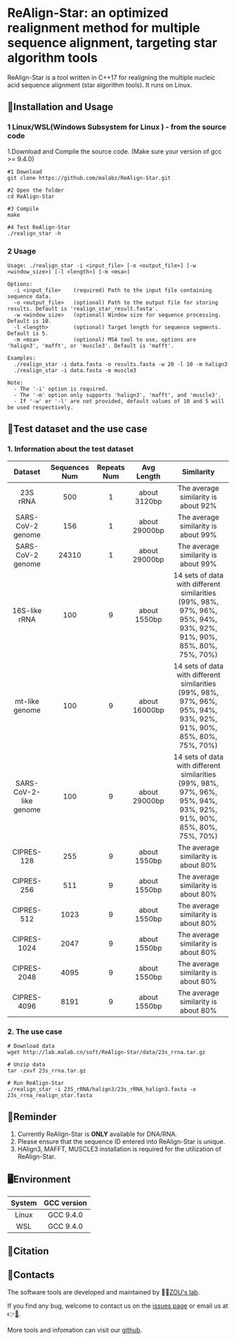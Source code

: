 # ReAlign-Star: an optimized realignment method for multiple sequence alignment, targeting star algorithm tools

ReAlign-Star is a tool written in C++17 for realigning the multiple nucleic acid sequence alignment (star algorithm tools). It runs on Linux.

## 🔨Installation and Usage

### 1 Linux/WSL(Windows Subsystem for Linux ) - from the source code

1.Download and Compile the source code. (Make sure your version of gcc >= 9.4.0)
```shell
#1 Download
git clone https://github.com/malabz/ReAlign-Star.git

#2 Open the folder
cd ReAlign-Star

#3 Compile
make

#4 Test ReAlign-Star
./realign_star -h
```

### 2 Usage
```
Usage: ./realign_star -i <input_file> [-o <output_file>] [-w <window_size>] [-l <length>] [-m <msa>]

Options:
  -i <input_file>    (required) Path to the input file containing sequence data.
  -o <output_file>   (optional) Path to the output file for storing results. Default is 'realign_star_result.fasta'.
  -w <window_size>   (optional) Window size for sequence processing. Default is 10.
  -l <length>        (optional) Target length for sequence segments. Default is 5.
  -m <msa>           (optional) MSA tool to use, options are 'halign3', 'mafft', or 'muscle3'. Default is 'mafft'.

Examples:
  ./realign_star -i data.fasta -o results.fasta -w 20 -l 10 -m halign3
  ./realign_star -i data.fasta -m muscle3

Note:
  - The '-i' option is required.
  - The '-m' option only supports 'halign3', 'mafft', and 'muscle3'.
  - If '-w' or '-l' are not provided, default values of 10 and 5 will be used respectively.
```

## 🔬Test dataset and the use case
### 1. Information about the test dataset

Dataset|Sequences Num|Repeats Num|Avg Length|Similarity
:---:|:---:|:---:|:---:|:---:
23S rRNA|500|1|about 3120bp|The average similarity is about 92%
SARS-CoV-2 genome|156|1|about 29000bp|The average similarity is about 99%
SARS-CoV-2 genome|24310|1|about 29000bp|The average similarity is about 99%
16S-like rRNA|100|9|about 1550bp|14 sets of data with different similarities (99%, 98%, 97%, 96%, 95%, 94%, 93%, 92%, 91%, 90%, 85%, 80%, 75%, 70%)
mt-like genome|100|9|about 16000bp|14 sets of data with different similarities (99%, 98%, 97%, 96%, 95%, 94%, 93%, 92%, 91%, 90%, 85%, 80%, 75%, 70%)
SARS-CoV-2-like genome|100|9|about 29000bp|14 sets of data with different similarities (99%, 98%, 97%, 96%, 95%, 94%, 93%, 92%, 91%, 90%, 85%, 80%, 75%, 70%)
CIPRES-128|255|9|about 1550bp|The average similarity is about 80%
CIPRES-256|511|9|about 1550bp|The average similarity is about 80%
CIPRES-512|1023|9|about 1550bp|The average similarity is about 80%
CIPRES-1024|2047|9|about 1550bp|The average similarity is about 80%
CIPRES-2048|4095|9|about 1550bp|The average similarity is about 80%
CIPRES-4096|8191|9|about 1550bp|The average similarity is about 80%

### 2. The use case
```shell
# Download data
wget http://lab.malab.cn/soft/ReAlign-Star/data/23s_rrna.tar.gz

# Unzip data
tar -zxvf 23s_rrna.tar.gz

# Run ReAlign-Star
./realign_star -i 23S_rRNA/halign3/23s_rRNA_halign3.fasta -o 23s_rrna_realign_star.fasta
```

## 📍Reminder
1. Currently ReAlign-Star is **ONLY** available for DNA/RNA. 
3. Please ensure that the sequence ID entered into ReAlign-Star is unique.
4. HAlign3, MAFFT, MUSCLE3 installation is required for the utilization of ReAlign-Star. 

## 🖥️Environment
System|GCC version
:---:|:---:
Linux|GCC 9.4.0
WSL|GCC 9.4.0

## 🔖Citation


## 👋Contacts
The software tools are developed and maintained by 🧑‍🏫[ZOU's lab](http://lab.malab.cn/~zq/en/index.html).

If you find any bug, welcome to contact us on the [issues page](https://github.com/malabz/ReAlign-Star/issues) or email us at 👉[📩](zhai1xiao@gmail.com).

More tools and infomation can visit our [github](https://github.com/malabz).
